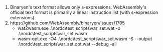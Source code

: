 1. Binaryen's text format allows only s-expressions. WebAssembly's official text format is primarily a linear instruction list (with s-expression extensions).
2. https://github.com/WebAssembly/binaryen/issues/1705
   - wat2wasm.exe .\nordc\test_scripts\var_set.wat -o .\nordc\test_scripts\var_set.wasm
   - wasm-opt.exe -O4 .\nordc\test_scripts\var_set.wasm -S --output .\nordc\test_scripts\var_set.opt.wat --debug -all